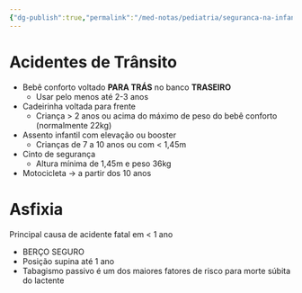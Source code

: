 ```yaml
---
{"dg-publish":true,"permalink":"/med-notas/pediatria/seguranca-na-infancia/"}
---
```


# Acidentes de Trânsito
- Bebê conforto voltado **PARA TRÁS** no banco **TRASEIRO**
	- Usar pelo menos até 2-3 anos
- Cadeirinha voltada para frente
	- Criança > 2 anos ou acima do máximo de peso do bebê conforto (normalmente 22kg)
- Assento infantil com elevação ou booster
	- Crianças de 7 a 10 anos ou com < 1,45m
- Cinto de segurança
	- Altura mínima de 1,45m e peso 36kg
- Motocicleta -> a partir dos 10 anos

# Asfixia
Principal causa de acidente fatal em < 1 ano
- BERÇO SEGURO
- Posição supina até 1 ano 
- Tabagismo passivo é um dos maiores fatores de risco para morte súbita do lactente